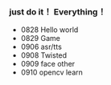 ### just do it！ Everything！
 - 0828 Hello world
 - 0829 Game
 - 0906 asr/tts
 - 0908 Twisted
 - 0909 face other
 - 0910 opencv learn